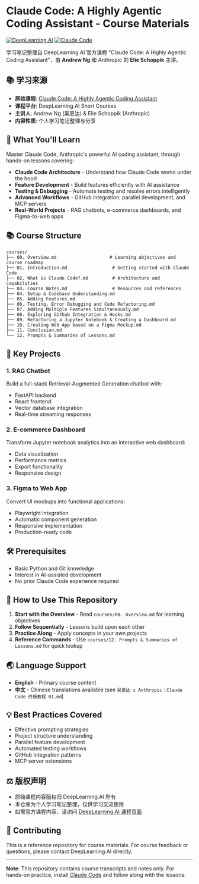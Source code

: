 # Claude Code: A Highly Agentic Coding Assistant - Course Materials

[![DeepLearning.AI](https://img.shields.io/badge/DeepLearning.AI-Course-blue)](https://www.deeplearning.ai/)
[![Claude Code](https://img.shields.io/badge/Claude-Code-purple)](https://claude.ai/code)

学习笔记整理自 DeepLearning.AI 官方课程 "Claude Code: A Highly Agentic Coding Assistant"，由 **Andrew Ng** 和 Anthropic 的 **Elie Schoppik** 主讲。

## 📚 学习来源

- **原始课程**: [Claude Code: A Highly Agentic Coding Assistant](https://www.deeplearning.ai/short-courses/claude-code-a-highly-agentic-coding-assistant)
- **课程平台**: DeepLearning.AI Short Courses
- **主讲人**: Andrew Ng (吴恩达) & Elie Schoppik (Anthropic)
- **内容性质**: 个人学习笔记整理与分享

## 🎯 What You'll Learn

Master Claude Code, Anthropic's powerful AI coding assistant, through hands-on lessons covering:

- **Claude Code Architecture** - Understand how Claude Code works under the hood
- **Feature Development** - Build features efficiently with AI assistance
- **Testing & Debugging** - Automate testing and resolve errors intelligently
- **Advanced Workflows** - GitHub integration, parallel development, and MCP servers
- **Real-World Projects** - RAG chatbots, e-commerce dashboards, and Figma-to-web apps

## 📚 Course Structure

```
courses/
├── 00. Overview.md                    # Learning objectives and course roadmap
├── 01. Introduction.md                 # Getting started with Claude Code
├── 02. What is Claude Code?.md         # Architecture and capabilities
├── 03. Course Notes.md                 # Resources and references
├── 04. Setup & Codebase Understanding.md
├── 05. Adding Features.md
├── 06. Testing, Error Debugging and Code Refactoring.md
├── 07. Adding Multiple Features Simultaneously.md
├── 08. Exploring Github Integration & Hooks.md
├── 09. Refactoring a Jupyter Notebook & Creating a Dashboard.md
├── 10. Creating Web App based on a Figma Mockup.md
├── 11. Conclusion.md
└── 12. Prompts & Summaries of Lessons.md
```

## 🚀 Key Projects

### 1. RAG Chatbot
Build a full-stack Retrieval-Augmented Generation chatbot with:
- FastAPI backend
- React frontend
- Vector database integration
- Real-time streaming responses

### 2. E-commerce Dashboard
Transform Jupyter notebook analytics into an interactive web dashboard:
- Data visualization
- Performance metrics
- Export functionality
- Responsive design

### 3. Figma to Web App
Convert UI mockups into functional applications:
- Playwright integration
- Automatic component generation
- Responsive implementation
- Production-ready code

## 🛠️ Prerequisites

- Basic Python and Git knowledge
- Interest in AI-assisted development
- No prior Claude Code experience required

## 📖 How to Use This Repository

1. **Start with the Overview** - Read `courses/00. Overview.md` for learning objectives
2. **Follow Sequentially** - Lessons build upon each other
3. **Practice Along** - Apply concepts in your own projects
4. **Reference Commands** - Use `courses/12. Prompts & Summaries of Lessons.md` for quick lookup

## 🌏 Language Support

- **English** - Primary course content
- **中文** - Chinese translations available (see `吴恩达 x Anthropic：Claude Code 终极教程 01.md`)

## 💡 Best Practices Covered

- Effective prompting strategies
- Project structure understanding
- Parallel feature development
- Automated testing workflows
- GitHub integration patterns
- MCP server extensions

## ⚖️ 版权声明

- 原始课程内容版权归 DeepLearning.AI 所有
- 本仓库为个人学习笔记整理，仅供学习交流使用
- 如需官方课程内容，请访问 [DeepLearning.AI 课程页面](https://www.deeplearning.ai/short-courses/claude-code-a-highly-agentic-coding-assistant)

## 🤝 Contributing

This is a reference repository for course materials. For course feedback or questions, please contact DeepLearning.AI directly.

---

**Note**: This repository contains course transcripts and notes only. For hands-on practice, install [Claude Code](https://claude.ai/code) and follow along with the lessons.